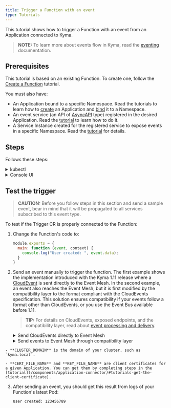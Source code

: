 ```yaml
---
title: Trigger a Function with an event
type: Tutorials
---
```


This tutorial shows how to trigger a Function with an event from an Application connected to Kyma.

> **NOTE:** To learn more about events flow in Kyma, read the [eventing](/components/event-mesh) documentation.

## Prerequisites

This tutorial is based on an existing Function. To create one, follow the [Create a Function](#tutorials-create-a-function) tutorial.

You must also have:

- An Application bound to a specific Namespace. Read the tutorials to learn how to [create](/components/application-connector#tutorials-create-a-new-application) an Application and [bind](/components/application-connector#tutorials-bind-an-application-to-a-namespace) it to a Namespace.
- An event service (an API of [AsyncAPI](https://www.asyncapi.com/) type) registered in the desired Application. Read the [tutorial](/components/application-connector#tutorials-register-a-service) to learn how to do it.
- A Service Instance created for the registered service to expose events in a specific Namespace. Read the [tutorial](/components/application-connector#tutorials-bind-a-service-to-a-namespace) for details.

## Steps

Follows these steps:

<div tabs name="steps" group="trigger-function">
  <details>
  <summary label="kubectl">
  kubectl
  </summary>

1. Export these variables:

    ```bash
    export NAME={FUNCTION_NAME}
    export NAMESPACE={FUNCTION_NAMESPACE}
    export APP_NAME={APPLICATION_NAME}
    export EVENT_VERSION={EVENT_TYPE_VERSION}
    export EVENT_TYPE={EVENT_TYPE_NAME}
    ```

    > **NOTE:** Function takes the name from the Function CR name. The Trigger CR can have a different name but for the purpose of this tutorial, all related resources share a common name defined under the **NAME** variable.

These variables refer to the following:

- **APP_NAME** is the name of the Application CR which is the source of the events.
- **EVENT_VERSION** points to the specific event version type, such as `v1`.
- **EVENT_TYPE** points to the event type to which you want to subscribe your Function, such as `user.created`.

2. Create a Trigger CR for your Function to subscribe your Function to a specific event type.

    ```yaml
    cat <<EOF | kubectl apply -f  -
    apiVersion: eventing.knative.dev/v1alpha1
    kind: Trigger
    metadata:
      name: $NAME
      namespace: $NAMESPACE
    spec:
      broker: default
      filter:
        attributes:
          eventtypeversion: $EVENT_VERSION
          source: $APP_NAME
          type: $EVENT_TYPE
      subscriber:
        ref:
          apiVersion: v1
          kind: Service
          name: $NAME
          namespace: $NAMESPACE
    EOF
    ```

    </details>
    <details>
    <summary label="console-ui">
    Console UI
    </summary>

1. From the drop-down list in the top navigation panel, select the Namespace in which your Application exposes events.

2. Go to the **Functions** view in the left navigation panel and navigate to your Function.

3. Once in the Function details view, Switch to the **Configuration** tab, and select **Add Event Trigger** in the **Event Triggers** section.

4. Select the event type and version that you want to use as a trigger for your Function and select **Add** to confirm changes.

The message appears on the UI confirming that the Event Trigger was successfully created, and you will see it in the **Event Triggers** section in your Function.

  </details>
</div>

## Test the trigger

> **CAUTION:** Before you follow steps in this section and send a sample event, bear in mind that it will be propagated to all services subscribed to this event type.

To test if the Trigger CR is properly connected to the Function:

1. Change the Function's code to:​

    ```js
    module.exports = {
      main: function (event, context) {
        console.log("User created: ", event.data);
      }
    }
    ```

2.  Send an event manually to trigger the function. The first example shows the implementation introduced with the Kyma 1.11 release where a [CloudEvent](https://github.com/cloudevents/spec/blob/v1.0/spec.md) is sent directly to the Event Mesh. In the second example, an event also reaches the Event Mesh, but it is first modified by the compatibility layer to the format compliant with the CloudEvents specification. This solution ensures compatibility if your events follow a format other than CloudEvents, or you use the Event Bus available before 1.11.

    > **TIP:** For details on CloudEvents, exposed endpoints, and the compatibility layer, read about [event processing and delivery](/components/event-mesh/#details-event-processing-and-delivery).

    <div tabs name="examples" group="test=trigger">
      <details>
      <summary label="CloudEvents">
      Send CloudEvents directly to Event Mesh
      </summary>

    ```bash
    curl -v -H "Content-Type: application/cloudevents+json" https://gateway.{CLUSTER_DOMAIN}/{APP_NAME}/events -k --cert {CERT_FILE_NAME} --key {KEY_FILE_NAME} -d \
      '{
        "specversion": "1.0",
        "source": "{APP_NAME}",
        "type": "{EVENT_TYPE}",
        "eventtypeversion": "{EVENT_VERSION}",
        "id": "A234-1234-1234",
        "data": "123456789",
        "datacontenttype": "application/json"
      }'
    ```
      </details>
      <details>
      <summary label="Compatibility layer">
      Send events to Event Mesh through compatibility layer
      </summary>

    ```bash
    curl -H "Content-Type: application/json" https://gateway.{CLUSTER_DOMAIN}/{APP_NAME}/v1/events -k --cert {CERT_FILE_NAME} --key {KEY_FILE_NAME} -d \
      '{
          "event-type": "{EVENT_TYPE}",
          "event-type-version": "{EVENT_VERSION}",
          "event-time": "2020-04-02T21:37:00Z",
          "data": "123456789"
         }'
    ```

      </details>
  </div>

    - **CLUSTER_DOMAIN** is the domain of your cluster, such as `kyma.local`.

    - **CERT_FILE_NAME** and **KEY_FILE_NAME** are client certificates for a given Application. You can get them by completing steps in the [tutorial](/components/application-connector/#tutorials-get-the-client-certificate).

3. After sending an event, you should get this result from logs of your Function's latest Pod:

    ```text
    User created: 123456789
    ```
